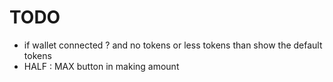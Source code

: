 # TODO

- if wallet connected ? and no tokens or less tokens than show the default tokens
- HALF : MAX button in making amount
